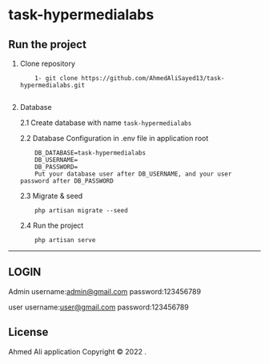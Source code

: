 # task-hypermedialabs

## Run the project
1. Clone repository

    ```
        1- git clone https://github.com/AhmedAliSayed13/task-hypermedialabs.git
        
    ```
2. Database 

    2.1 Create database with name `task-hypermedialabs`

    2.2 Database Configuration in .env file in application root
    ``` 
        DB_DATABASE=task-hypermedialabs
        DB_USERNAME=
        DB_PASSWORD=
        Put your database user after DB_USERNAME, and your user password after DB_PASSWORD
    ```
    2.3 Migrate & seed
    ``` 
        php artisan migrate --seed
    ```
    2.4 Run the project
    ```
        php artisan serve
    ```
---
## LOGIN
Admin
username:admin@gmail.com
password:123456789

user
username:user@gmail.com
password:123456789





## License
Ahmed Ali application Copyright © 2022 .
